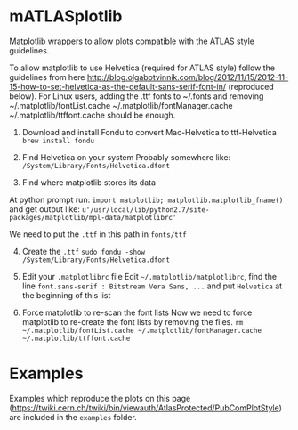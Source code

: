 mATLASplotlib
=============

Matplotlib wrappers to allow plots compatible with the ATLAS style guidelines.

To allow matplotlib to use Helvetica (required for ATLAS style) follow the guidelines from here http://blog.olgabotvinnik.com/blog/2012/11/15/2012-11-15-how-to-set-helvetica-as-the-default-sans-serif-font-in/ (reproduced below). For Linux users, adding the .ttf fonts to ~/.fonts and removing ~/.matplotlib/fontList.cache ~/.matplotlib/fontManager.cache ~/.matplotlib/ttffont.cache should be enough.


1. Download and install Fondu to convert Mac-Helvetica to ttf-Helvetica
`brew install fondu`

2. Find Helvetica on your system
Probably somewhere like: `/System/Library/Fonts/Helvetica.dfont`

3. Find where matplotlib stores its data

At python prompt run: `import matplotlib; matplotlib.matplotlib_fname()`
and get output like: `u'/usr/local/lib/python2.7/site-packages/matplotlib/mpl-data/matplotlibrc'`

We need to put the `.ttf` in this path in `fonts/ttf`

4. Create the `.ttf`
`sudo fondu -show /System/Library/Fonts/Helvetica.dfont`

5. Edit your `.matplotlibrc` file
Edit `~/.matplotlib/matplotlibrc`, find the line `font.sans-serif : Bitstream Vera Sans, ...` and put `Helvetica` at the beginning of this list

6. Force matplotlib to re-scan the font lists
Now we need to force matplotlib to re-create the font lists by removing the files.
`rm ~/.matplotlib/fontList.cache ~/.matplotlib/fontManager.cache ~/.matplotlib/ttffont.cache`


Examples
========

Examples which reproduce the plots on this page (https://twiki.cern.ch/twiki/bin/viewauth/AtlasProtected/PubComPlotStyle) are included in the `examples` folder.
